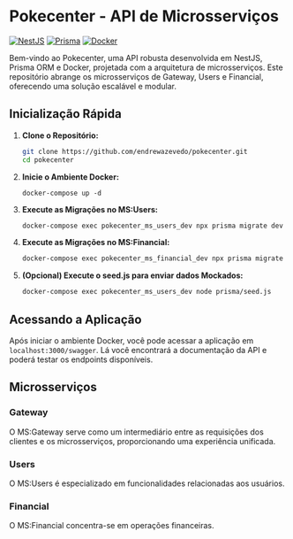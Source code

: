 # Pokecenter - API de Microsserviços

[![NestJS](https://img.shields.io/badge/NestJS-%23E0234E.svg?style=flat&logo=nestjs&logoColor=white)](https://nestjs.com/)
[![Prisma](https://img.shields.io/badge/Prisma-%231B222D.svg?style=flat&logo=prisma&logoColor=white)](https://www.prisma.io/)
[![Docker](https://img.shields.io/badge/Docker-%232496ED.svg?style=flat&logo=docker&logoColor=white)](https://www.docker.com/)

Bem-vindo ao Pokecenter, uma API robusta desenvolvida em NestJS, Prisma ORM e Docker, projetada com a arquitetura de microsserviços. Este repositório abrange os microsserviços de Gateway, Users e Financial, oferecendo uma solução escalável e modular.

## Inicialização Rápida

1. **Clone o Repositório:**

   ```bash
   git clone https://github.com/endrewazevedo/pokecenter.git
   cd pokecenter
   ```

2. **Inicie o Ambiente Docker:**

   ```bashs
   docker-compose up -d
   ```

3. **Execute as Migrações no MS:Users:**

   ```bash
   docker-compose exec pokecenter_ms_users_dev npx prisma migrate dev
   ```

4. **Execute as Migrações no MS:Financial:**

   ```bash
   docker-compose exec pokecenter_ms_financial_dev npx prisma migrate dev
   ```

5. **(Opcional) Execute o seed.js para enviar dados Mockados:**

   ```bash
   docker-compose exec pokecenter_ms_users_dev node prisma/seed.js
   ```

## Acessando a Aplicação

Após iniciar o ambiente Docker, você pode acessar a aplicação em `localhost:3000/swagger`. Lá você encontrará a documentação da API e poderá testar os endpoints disponíveis.

## Microsserviços

### Gateway

O MS:Gateway serve como um intermediário entre as requisições dos clientes e os microsserviços, proporcionando uma experiência unificada.

### Users

O MS:Users é especializado em funcionalidades relacionadas aos usuários.

### Financial

O MS:Financial concentra-se em operações financeiras.
